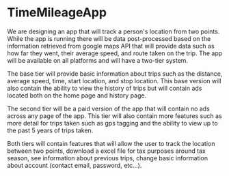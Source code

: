 # TimeMileageApp
We are designing an app that will track a person's location from two points. While the app is running there will be data post-processed based on the information retrieved from google maps API that will provide data such as how far they went, their average speed, and route taken on the trip. The app will be available on all platforms and will have a two-tier system.


The base tier will provide basic information about trips such as the distance, average speed, time, start location, and stop location. This base version will also contain the ability to view the history of trips but will contain ads located both on the home page and history page. 


The second tier will be a paid version of the app that will contain no ads across any page of the app. This tier will also contain more features such as more detail for trips taken such as gps tagging and the ability to view up to the past 5 years of trips taken. 


Both tiers will contain features that will allow the user to track the location between two points, download a excel file for tax purposes around tax season, see information about previous trips, change basic information about account (contact email, password, etc...). 

